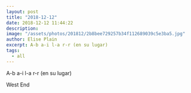 ```yaml
---
layout: post
title: "2018-12-12"
date: 2018-12-12 11:44:22
description: 
image: "/assets/photos/201812/2b8bee729257b34f112689039c5e3ba5.jpg"
author: Elise Plain
excerpt: A-b a-i l-a r-r (en su lugar)
tags: 
  - all
---
```


A-b a-i l-a r-r (en su lugar)
<p></p>
West End